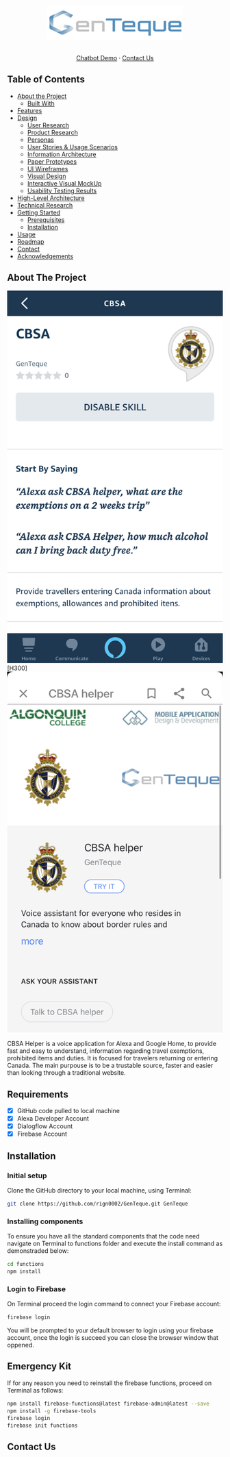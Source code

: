 <!-- PROJECT LOGO -->
<p align="center">
  <a href="">
    <img src="images/Genteque_logo_final.png" alt="Team/Project logo" min-width="80" height="80">
  </a>

  <p align="center">
    <br />
    <a href="https://bot.dialogflow.com/96a34494-a331-4f68-807a-43f956ea865e" target="_blank">Chatbot Demo</a>
    ·
    <a href="#Contact">Contact Us</a>
  </p>
</p>

<!-- TABLE OF CONTENTS -->
## Table of Contents

* [About the Project](#about-the-project)
  * [Built With](#built-with)
* [Features](#features)
* [Design](#design)
  * [User Research](#userresearch)
  * [Product Research](#productresearch)
  * [Personas](#personas)
  * [User Stories & Usage Scenarios](#user-stories-usage-Scenarios)
  * [Information Architecture](#information-architecture)
  * [Paper Prototypes](#paper-prototypes)
  * [UI Wireframes](#ui-wireframes)
  * [Visual Design](#visual-design)
  * [Interactive Visual MockUp](#interactive-visual-mockup)
  * [Usability Testing Results](#usability-testing-results)
* [High-Level Architecture](#high-level-architecture)
* [Technical Research](#technical-research)
* [Getting Started](#getting-started)
  * [Prerequisites](#prerequisites)
  * [Installation](#installation)
* [Usage](#usage)
* [Roadmap](#roadmap)
* [Contact](#contact)
* [Acknowledgements](#acknowledgements)


<!-- ABOUT THE PROJECT -->
## About The Project
![Alexa Skill](images/Alexa_Skill.jpg)[H300]
![Google Skill](images/Google_Skill.jpg)

 
CBSA Helper is a voice application for Alexa and Google Home, to provide fast and easy to understand, information regarding travel exemptions, prohibited items and duties.
It is focused for travelers returning or entering Canada. The main purpouse is to be a trustable source, faster and easier than looking through a traditional website.

## Requirements 
- [x] GitHub code pulled to local machine
- [x] Alexa Developer Account
- [x] Dialogflow Account
- [x] Firebase Account

## Installation 
### Initial setup
Clone the GitHub directory to your local machine, using Terminal:
```sh
git clone https://github.com/rign0002/GenTeque.git GenTeque
```

### Installing components
To ensure you have all the standard components that the code need navigate on Terminal to functions folder and execute the install command as demonstraded below:
```sh
cd functions
npm install
```

### Login to Firebase
On Terminal proceed the login command to connect your Firebase account:
```sh
firebase login
```
You will be prompted to your default browser to login using your firebase account, once the login is succeed you can close the browser window that oppened.

## Emergency Kit
If for any reason you need to reinstall the firebase functions, proceed on Terminal as follows:
```sh
npm install firebase-functions@latest firebase-admin@latest --save
npm install -g firebase-tools
firebase login
firebase init functions
```
## Contact Us
<a name="Contact"></a>
